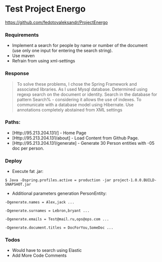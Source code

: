 # Test Project Energo
https://github.com/fedotovaleksandr/ProjectEnergo
### Requirements

- Implement a search for people by name or number of the document (use only one input for entering the search string).
- Use maven
- Refrain from using xml-settings

### Response


> To solve these problems, I chose the Spring Framework and associated libraries.
> As I used Mysql database.
> Determined using regexp search on the document or identity.
> Search in the database for pattern Search% - considering it allows the use of indexes.
> To communicate with a database model using Hibernate.
> Use annotations completely abstained from XML settings



### Paths:

* [Http://95.213.204.131/] - Home Page
* [Http://95.213.204.131/about] - Load Content from Github Page.
* [Http://95.213.204.131/generate] - Generate 30 Person entities with -05 doc per person.



### Deploy

- Execute fat .jar:

```Sh
$ Java -Dspring.profiles.active = production -jar project-1.0.0.BUILD-SNAPSHOT.jar
```

- Additional parameters generation PersonEntity:

```Sh
-Dgenerate.names = Alex,jack ...
```
```Sh
-Dgenerate.surnames = Lebron,bryant ...
```
```Sh
-Dgenerate.emails = Test@mail.ru,ops@ops.com ...
```
```Sh
-Dgenerate.document.titles = DocForYou,SomeDoc ...
```

### Todos

* Would have to search using Elastic
* Add More Code Comments


